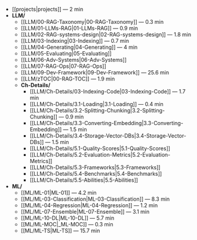 
<!-- toc:start -->

- [[projects|projects]] — 2 min
- **LLM/**
  - [[LLM/00-RAG-Taxonomy|00-RAG-Taxonomy]] — 0.3 min
  - [[LLM/01-LLMs-RAG|01-LLMs-RAG]] — 0.9 min
  - [[LLM/02-RAG-systems-design|02-RAG-systems-design]] — 1.8 min
  - [[LLM/03-Indexing|03-Indexing]] — 0.7 min
  - [[LLM/04-Generating|04-Generating]] — 4 min
  - [[LLM/05-Evaluating|05-Evaluating]]
  - [[LLM/06-Adv-Systems|06-Adv-Systems]]
  - [[LLM/07-RAG-Ops|07-RAG-Ops]]
  - [[LLM/09-Dev-Framework|09-Dev-Framework]] — 25.6 min
  - [[LLM/zTOC|00-RAG-TOC]] — 1.9 min
  - **Ch-Details/**
    - [[LLM/Ch-Details/03-Indexing-Code|03-Indexing-Code]] — 1.7 min
    - [[LLM/Ch-Details/3.1-Loading|3.1-Loading]] — 0.4 min
    - [[LLM/Ch-Details/3.2-Splitting-Chunking|3.2-Splitting-Chunking]] — 0.9 min
    - [[LLM/Ch-Details/3.3-Converting-Embedding|3.3-Converting-Embedding]] — 1.5 min
    - [[LLM/Ch-Details/3.4-Storage-Vector-DBs|3.4-Storage-Vector-DBs]] — 1.5 min
    - [[LLM/Ch-Details/5.1-Quality-Scores|5.1-Quality-Scores]]
    - [[LLM/Ch-Details/5.2-Evaluation-Metrics|5.2-Evaluation-Metrics]]
    - [[LLM/Ch-Details/5.3-Frameworks|5.3-Frameworks]]
    - [[LLM/Ch-Details/5.4-Benchmarks|5.4-Benchmarks]]
    - [[LLM/Ch-Details/5.5-Abilities|5.5-Abilities]]
- **ML/**
  - [[ML/ML-01|ML-01]] — 4.2 min
  - [[ML/ML-03-Classification|ML-03-Classification]] — 8.3 min
  - [[ML/ML-04-Regression|ML-04-Regression]] — 1.2 min
  - [[ML/ML-07-Ensemble|ML-07-Ensemble]] — 3.1 min
  - [[ML/ML-10-DL|ML-10-DL]] — 5.7 min
  - [[ML/ML-MOC|_ML-MOC]] — 0.3 min
  - [[ML/ML-TS|ML-TS]] — 15.7 min

<!-- toc:end -->
